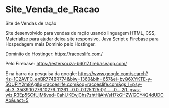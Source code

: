 # Site_Venda_de_Racao
Site de Vendas de ração

Site desenvolvido para vendas de ração usando linguagem HTML, CSS, Materialize para ajudar deixa site responsivo, Java Script e Firebase para Hospedagem mais Dominio pelo Hostinger.

Dominito do Hostinger: https://racoeslife.com/

Pelo Firebase: https://estersouza-b6017.firebaseapp.com/

E na barra da pesquisa da google: 
https://www.google.com/search?rlz=1C2AVFC_enBR774BR774&biw=1360&bih=657&ei=byQ6XYKTE-y-5OUPlY2m8Ag&q=racoeslife.com&oq=racoeslife.com&gs_l=psy-ab.3..35i39.10276.10276..11261...0.0..0.125.125.0j1......0....2j1..gws-wiz.R3Ep5SCfUjM&ved=0ahUKEwjChs7zhtHjAhVsH7kGHZWGCY4Q4dUDCAo&uact=5
